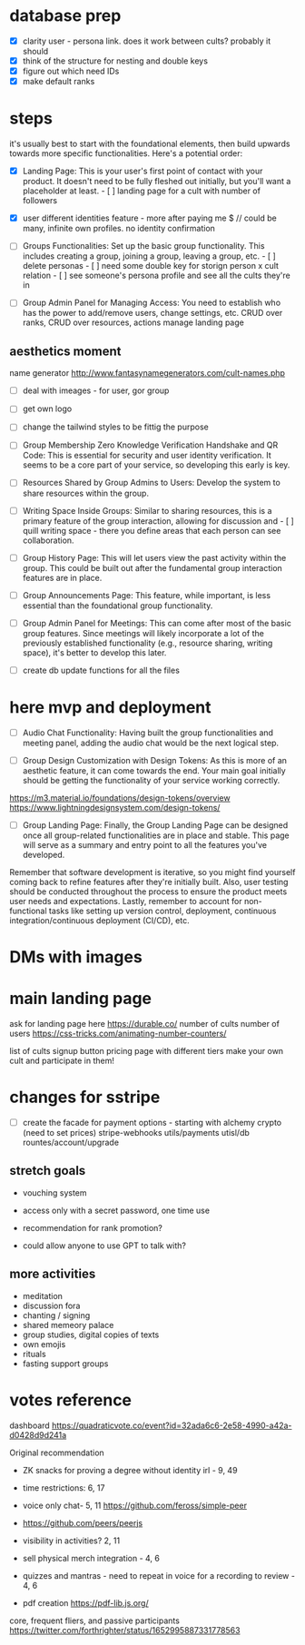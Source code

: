 
# database prep
- [x] clarity user - persona link. does it work between cults? probably it should
- [x] think of the structure for nesting and double keys
- [x] figure out which need IDs
- [x] make default ranks

# steps
it's usually best to start with the foundational elements, then build upwards
towards more specific functionalities. Here's a potential order:

- [x] Landing Page: This is your user's first point of contact with your
      product. It doesn't need to be fully fleshed out initially, but you'll
      want a placeholder at least. 
      - [ ] landing page for a cult with number of
      followers

- [x] user different identities feature - more after paying me $
// could be many, infinite own profiles. no identity confirmation

- [ ] Groups Functionalities: Set up the basic group functionality. This
      includes creating a group, joining a group, leaving a group, etc.
      - [ ] delete personas
      - [ ] need some double key for storign person x cult relation
      - [ ] see someone's persona profile and see all the cults they're in

- [ ] Group Admin Panel for Managing Access: You need to establish who has the
      power to add/remove users, change settings, etc. CRUD over ranks, CRUD
      over resources, actions manage landing page

## aesthetics moment
name generator http://www.fantasynamegenerators.com/cult-names.php
- [ ] deal with imeages - for user, gor group
- [ ] get own logo
- [ ] change the tailwind styles to be fittig the purpose

- [ ] Group Membership Zero Knowledge Verification Handshake and QR Code: This
      is essential for security and user identity verification. It seems to be a
      core part of your service, so developing this early is key.

- [ ] Resources Shared by Group Admins to Users: Develop the system to share
      resources within the group.

- [ ] Writing Space Inside Groups: Similar to sharing resources, this is a
      primary feature of the group interaction, allowing for discussion and
      - [ ] quill writing space - there you define areas that each person can see
      collaboration.

- [ ] Group History Page: This will let users view the past activity within the
      group. This could be built out after the fundamental group interaction
      features are in place.

- [ ] Group Announcements Page: This feature, while important, is less essential
      than the foundational group functionality.

- [ ] Group Admin Panel for Meetings: This can come after most of the basic
      group features. Since meetings will likely incorporate a lot of the
      previously established functionality (e.g., resource sharing, writing
      space), it's better to develop this later.

- [ ] create db update functions for all the files

# here mvp and deployment

- [ ] Audio Chat Functionality: Having built the group functionalities and
      meeting panel, adding the audio chat would be the next logical step.

- [ ] Group Design Customization with Design Tokens: As this is more of an
      aesthetic feature, it can come towards the end. Your main goal initially
      should be getting the functionality of your service working correctly.

https://m3.material.io/foundations/design-tokens/overview
https://www.lightningdesignsystem.com/design-tokens/

- [ ] Group Landing Page: Finally, the Group Landing Page can be designed once
      all group-related functionalities are in place and stable. This page will
      serve as a summary and entry point to all the features you've developed.

Remember that software development is iterative, so you might find yourself
coming back to refine features after they're initially built. Also, user testing
should be conducted throughout the process to ensure the product meets user
needs and expectations. Lastly, remember to account for non-functional tasks
like setting up version control, deployment, continuous integration/continuous
deployment (CI/CD), etc.

# DMs with images

# main landing page

ask for landing page here https://durable.co/ number of cults number of users
https://css-tricks.com/animating-number-counters/

list of cults signup button pricing page with different tiers make your own cult
and participate in them!

# changes for sstripe

- [ ] create the facade for payment options - starting with alchemy crypto (need
      to set prices) stripe-webhooks utils/payments utisl/db
      rountes/account/upgrade

## stretch goals

- vouching system
- access only with a secret password, one time use

- recommendation for rank promotion?
- could allow anyone to use GPT to talk with?

## more activities
- meditation
- discussion fora
- chanting / signing
- shared memeory palace
- group studies, digital copies of texts
- own emojis
- rituals
- fasting support groups

# votes reference

dashboard https://quadraticvote.co/event?id=32ada6c6-2e58-4990-a42a-d0428d9d241a

Original recommendation

- ZK snacks for proving a degree without identity irl - 9, 49
- time restrictions: 6, 17
- voice only chat- 5, 11 https://github.com/feross/simple-peer
- https://github.com/peers/peerjs
- visibility in activities? 2, 11
- sell physical merch integration - 4, 6
- quizzes and mantras - need to repeat in voice for a recording to review - 4, 6


- pdf creation https://pdf-lib.js.org/


core, frequent fliers, and passive participants
https://twitter.com/forthrighter/status/1652995887331778563